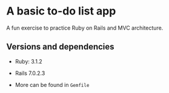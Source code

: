# A basic to-do list app

A fun exercise to practice Ruby on Rails and MVC architecture.

## Versions and dependencies

* Ruby: 3.1.2

* Rails 7.0.2.3

* More can be found in `Gemfile`


